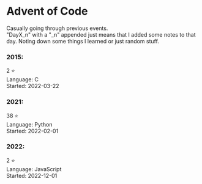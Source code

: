 # Advent of Code

Casually going through previous events.\
"DayX_n" with a "_n" appended just means that I added some notes to that day.
Noting down some things I learned or just random stuff.

### 2015:
2 :star:\
Language: C\
Started: 2022-03-22

### 2021:
38 :star:\
Language: Python\
Started: 2022-02-01

### 2022:
2 :star:\
Language: JavaScript\
Started: 2022-12-01